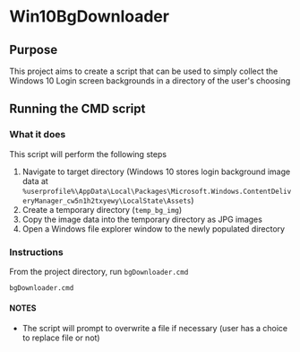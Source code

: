 # Win10BgDownloader

## Purpose

This project aims to create a script that can be used to simply collect the Windows 10 Login screen backgrounds in a directory of the user's choosing

## Running the CMD script

### What it does

This script will perform the following steps

1. Navigate to target directory (Windows 10 stores login background image data at `%userprofile%\AppData\Local\Packages\Microsoft.Windows.ContentDeliveryManager_cw5n1h2txyewy\LocalState\Assets`)
1. Create a temporary directory (`temp_bg_img`)
1. Copy the image data into the temporary directory as JPG images
1. Open a Windows file explorer window to the newly populated directory

### Instructions

From the project directory, run `bgDownloader.cmd`

```cmd
bgDownloader.cmd
```

#### NOTES

* The script will prompt to overwrite a file if necessary (user has a choice to replace file or not)
